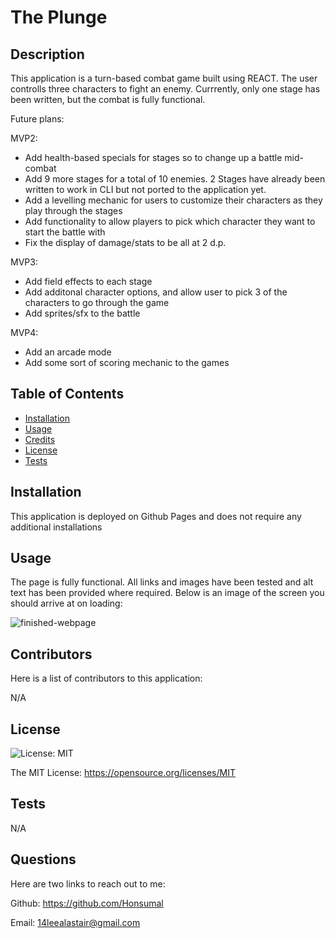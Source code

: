 # The Plunge

## Description
This application is a turn-based combat game built using REACT. The user controlls three characters to fight an enemy. Currrently, only one stage has been written, but the combat is fully functional. 

Future plans:

MVP2:
- Add health-based specials for stages so to change up a battle mid-combat
- Add 9 more stages for a total of 10 enemies. 2 Stages have already been written to work in CLI but not ported to the application yet.
- Add a levelling mechanic for users to customize their characters as they play through the stages
- Add functionality to allow players to pick which character they want to start the battle with
- Fix the display of damage/stats to be all at 2 d.p.

MVP3:
- Add field effects to each stage
- Add additonal character options, and allow user to pick 3 of the characters to go through the game
- Add sprites/sfx to the battle

MVP4:
- Add an arcade mode
- Add some sort of scoring mechanic to the games

## Table of Contents

- [Installation](#installation)
- [Usage](#usage)
- [Credits](#credits)
- [License](#license)
- [Tests](#tests)

## Installation

This application is deployed on Github Pages and does not require any additional installations

## Usage

The page is fully functional. All links and images have been tested and alt text has been provided where required. Below is an image of the screen you should arrive at on loading:

![finished-webpage](./public/finished-webpage.png)

## Contributors

Here is a list of contributors to this application:

N/A

## License

![License: MIT](https://img.shields.io/badge/License-MIT-yellow.svg)

The MIT License: https://opensource.org/licenses/MIT

## Tests

N/A

## Questions

Here are two links to reach out to me:

Github: https://github.com/Honsumal

Email: 14leealastair@gmail.com